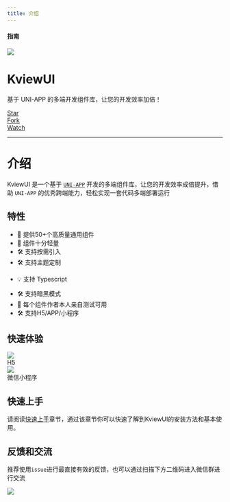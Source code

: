 ```yaml
---
title: 介绍
---
```


#### <span class="text-lg text-gray-500 font-normal">指南</span>
<!-- # KviewUI -->

<div class="text-center flex flex-col items-center justify-center">
  <a href="https://kviewui.com">
    <img src="/kviewui.png" class="!w-40 !h-40">
  </a>
  <h1>KviewUI</h1>
  <p class="text-xl font-black">基于 UNI-APP 的多端开发组件库，让您的开发效率加倍！</p>
  <p class="flex">
    <!-- <a href="https://kviewui.com">文档</a> -->
    <a href="https://gitee.com/bad_-code/kviewui/star" class="icon-btn bg-gray-100 dark:bg-gray-800 border-1px border-gray-300 dark:border-gray-600 rounded px-1 py-0.6 mr-2 !outline-none flex items-center text-xs no-underline">
        <div class="color-gray-800 dark:!color-gray color-gray text-xl mr-1" i="carbon-logo-github" />
        <div class="color-gray-900 dark:!color-gray-300 font-black">Star</div>
      </a>
    <a href="https://gitee.com/bad_-code/kviewui/fork" class="icon-btn bg-gray-100 border-1px border-gray-300 dark:border-gray-600 dark:bg-gray-800 rounded px-1 py-0.6 mr-2 !outline-none flex items-center text-xs no-underline">
        <div class="color-gray-800 dark:!color-gray color-gray text-xl mr-1" i="carbon-logo-github" />
        <div class="color-gray-900 dark:!color-gray-300 font-black">Fork</div>
      </a>
    <a href="https://gitee.com/bad_-code/kviewui/watch" class="icon-btn bg-gray-100 border-1px border-gray-300 dark:border-gray-600 dark:bg-gray-800 rounded px-1 py-0.6 mr-2 !outline-none flex items-center text-xs no-underline">
        <div class="color-gray-800 dark:!color-gray color-gray text-xl mr-1" i="carbon-logo-github" />
        <div class="color-gray-900 dark:!color-gray-300 font-black">Watch</div>
      </a>
  </p>
</div>

---

# 介绍

KviewUI 是一个基于 [`UNI-APP`](https://uniapp.dcloud.net.cn) 开发的多端组件库，让您的开发效率成倍提升，借助 `UNI-APP` 的优秀跨端能力，轻松实现一套代码多端部署运行

## 特性
- 🚀 提供50+个高质量通用组件 
- 🚀 组件十分轻量
- 🛠️ 支持按需引入
- 🛠️ 支持主题定制
<!-- - 🌍 支持国际化 -->
<!-- - 💡 支持 webstorm，vscode 组件属性高亮 -->
<!-- - 💪 支持 SSR -->
- 💡 支持 Typescript 
<!-- - 💪 确保90%以上单元测试覆盖率，提供稳定性保证 -->
- 🛠️ 支持暗黑模式
- 💪 每个组件作者本人亲自测试可用
- 🛠️ 支持H5/APP/小程序

## 快速体验
<div class="flex my-10 grid gap-10">
    <div class="flex flex-col items-center">
        <img class="!w-50 !h-50" src="/qrcode/h5.png" />
        <div class="text-lg mt-3">H5</div>
    </div>
    <div class="flex flex-col items-center">
        <img class="!w-50 !h-50" src="/qrcode/wx_mp.png" />
        <div class="text-lg mt-3">微信小程序</div>
    </div>
</div>

## 快速上手
请阅读<a href="/guide/start">快速上手</a>章节，通过该章节你可以快速了解到KviewUI的安装方法和基本使用。

## 反馈和交流

推荐使用`issue`进行最直接有效的反馈，也可以通过扫描下方二维码进入微信群进行交流

<img class="!w-60" src="/qrcode/wx_group.png" />


